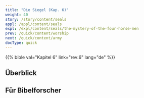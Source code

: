 ```yaml
---
title: "Die Siegel (Kap. 6)"
weight: 40
story: /story/content/seals
appl: /appl/content/seals
expl: /expl/content/seals/the-mystery-of-the-four-horse-men
prev: /quick/content/worship
next: /quick/content/army
docType: quick
---
```



{{% bible val="Kapitel 6" link="rev:6" lang="de" %}}


## Überblick


## Für Bibelforscher